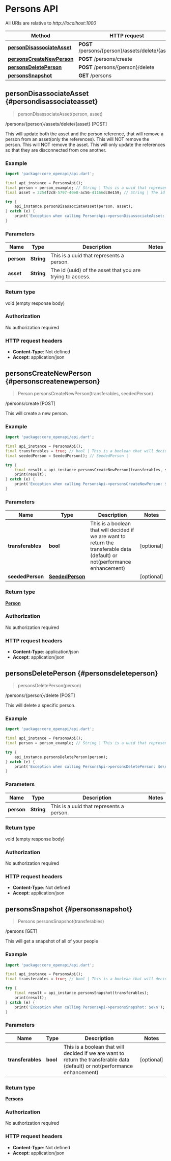 # Persons API

All URIs are relative to *http://localhost:1000*

Method | HTTP request | Description
------------- | ------------- | -------------
[**personDisassociateAsset**](PersonsApi#persondisassociateasset) | **POST** /persons/\{person\}/assets/delete/\{asset\} | /persons/\{person\}/assets/delete/\{asset\} [POST]
[**personsCreateNewPerson**](PersonsApi#personscreatenewperson) | **POST** /persons/create | /persons/create [POST]
[**personsDeletePerson**](PersonsApi#personsdeleteperson) | **POST** /persons/\{person\}/delete | /persons/\{person\}/delete [POST]
[**personsSnapshot**](PersonsApi#personssnapshot) | **GET** /persons | /persons [GET]


## **personDisassociateAsset** {#persondisassociateasset}
> personDisassociateAsset(person, asset)

/persons/\{person\}/assets/delete/\{asset\} [POST]

This will update both the asset and the person reference, that will remove a person from an asset(only the references).  This will NOT remove the person. This will NOT remove the asset. This will only update the references so that they are disconnected from one another.

### Example
```dart
import 'package:core_openapi/api.dart';

final api_instance = PersonsApi();
final person = person_example; // String | This is a uuid that represents a person.
final asset = 2254f2c8-5797-40e8-ac56-41166dc0e159; // String | The id (uuid) of the asset that you are trying to access.

try {
    api_instance.personDisassociateAsset(person, asset);
} catch (e) {
    print('Exception when calling PersonsApi->personDisassociateAsset: $e\n');
}
```

### Parameters

Name | Type | Description  | Notes
------------- | ------------- | ------------- | -------------
 **person** | **String**| This is a uuid that represents a person. | 
 **asset** | **String**| The id (uuid) of the asset that you are trying to access. | 

### Return type

void (empty response body)

### Authorization

No authorization required

### HTTP request headers

 - **Content-Type**: Not defined
 - **Accept**: application/json



## **personsCreateNewPerson** {#personscreatenewperson}
> Person personsCreateNewPerson(transferables, seededPerson)

/persons/create [POST]

This will create a new person.

### Example
```dart
import 'package:core_openapi/api.dart';

final api_instance = PersonsApi();
final transferables = true; // bool | This is a boolean that will decided if we are want to return the transferable data (default) or not(performance enhancement)
final seededPerson = SeededPerson(); // SeededPerson | 

try {
    final result = api_instance.personsCreateNewPerson(transferables, seededPerson);
    print(result);
} catch (e) {
    print('Exception when calling PersonsApi->personsCreateNewPerson: $e\n');
}
```

### Parameters

Name | Type | Description  | Notes
------------- | ------------- | ------------- | -------------
 **transferables** | **bool**| This is a boolean that will decided if we are want to return the transferable data (default) or not(performance enhancement) | [optional] 
 **seededPerson** | [**SeededPerson**](../models/SeededPerson)|  | [optional] 

### Return type

[**Person**](../models/Person)

### Authorization

No authorization required

### HTTP request headers

 - **Content-Type**: application/json
 - **Accept**: application/json



## **personsDeletePerson** {#personsdeleteperson}
> personsDeletePerson(person)

/persons/\{person\}/delete [POST]

This will delete a specific person.

### Example
```dart
import 'package:core_openapi/api.dart';

final api_instance = PersonsApi();
final person = person_example; // String | This is a uuid that represents a person.

try {
    api_instance.personsDeletePerson(person);
} catch (e) {
    print('Exception when calling PersonsApi->personsDeletePerson: $e\n');
}
```

### Parameters

Name | Type | Description  | Notes
------------- | ------------- | ------------- | -------------
 **person** | **String**| This is a uuid that represents a person. | 

### Return type

void (empty response body)

### Authorization

No authorization required

### HTTP request headers

 - **Content-Type**: Not defined
 - **Accept**: application/json



## **personsSnapshot** {#personssnapshot}
> Persons personsSnapshot(transferables)

/persons [GET]

This will get a snapshot of all of your people

### Example
```dart
import 'package:core_openapi/api.dart';

final api_instance = PersonsApi();
final transferables = true; // bool | This is a boolean that will decided if we are want to return the transferable data (default) or not(performance enhancement)

try {
    final result = api_instance.personsSnapshot(transferables);
    print(result);
} catch (e) {
    print('Exception when calling PersonsApi->personsSnapshot: $e\n');
}
```

### Parameters

Name | Type | Description  | Notes
------------- | ------------- | ------------- | -------------
 **transferables** | **bool**| This is a boolean that will decided if we are want to return the transferable data (default) or not(performance enhancement) | [optional] 

### Return type

[**Persons**](../models/Persons)

### Authorization

No authorization required

### HTTP request headers

 - **Content-Type**: Not defined
 - **Accept**: application/json



